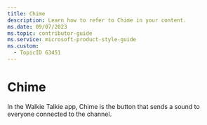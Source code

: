 ```yaml
---
title: Chime
description: Learn how to refer to Chime in your content.
ms.date: 09/07/2023
ms.topic: contributor-guide
ms.service: microsoft-product-style-guide
ms.custom:
  - TopicID 63451
---
```



# Chime

In the Walkie Talkie app, Chime is the button that sends a sound to everyone connected to the channel.

